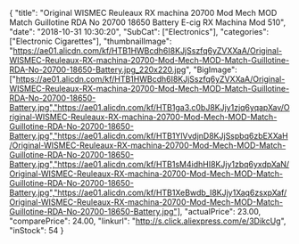 {
	"title": "Original WISMEC Reuleaux RX machina 20700 Mod Mech MOD Match Guillotine RDA No 20700 18650 Battery E-cig RX Machina Mod 510",
	"date": "2018-10-31 10:30:20",
	"SubCat": ["Electronics"],
	"categories": ["Electronic Cigarettes"],
	"thumbnailImage": "https://ae01.alicdn.com/kf/HTB1HWBcdh6I8KJjSszfq6yZVXXaA/Original-WISMEC-Reuleaux-RX-machina-20700-Mod-Mech-MOD-Match-Guillotine-RDA-No-20700-18650-Battery.jpg_220x220.jpg",
	"BigImage": ["https://ae01.alicdn.com/kf/HTB1HWBcdh6I8KJjSszfq6yZVXXaA/Original-WISMEC-Reuleaux-RX-machina-20700-Mod-Mech-MOD-Match-Guillotine-RDA-No-20700-18650-Battery.jpg","https://ae01.alicdn.com/kf/HTB1ga3.c0bJ8KJjy1zjq6yqapXav/Original-WISMEC-Reuleaux-RX-machina-20700-Mod-Mech-MOD-Match-Guillotine-RDA-No-20700-18650-Battery.jpg","https://ae01.alicdn.com/kf/HTB1YlVvdjnD8KJjSspbq6zbEXXaH/Original-WISMEC-Reuleaux-RX-machina-20700-Mod-Mech-MOD-Match-Guillotine-RDA-No-20700-18650-Battery.jpg","https://ae01.alicdn.com/kf/HTB1sM4idhHI8KJjy1zbq6yxdpXaN/Original-WISMEC-Reuleaux-RX-machina-20700-Mod-Mech-MOD-Match-Guillotine-RDA-No-20700-18650-Battery.jpg","https://ae01.alicdn.com/kf/HTB1XeBwdb_I8KJjy1Xaq6zsxpXaf/Original-WISMEC-Reuleaux-RX-machina-20700-Mod-Mech-MOD-Match-Guillotine-RDA-No-20700-18650-Battery.jpg"],
	"actualPrice": 23.00,
	"comparePrice": 24.00,
	"linkurl": "http://s.click.aliexpress.com/e/3DikcUg",
	"inStock": 54
}
